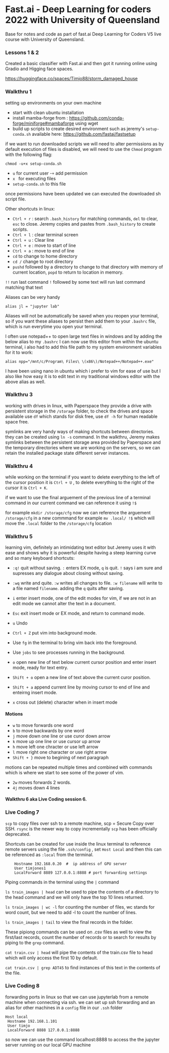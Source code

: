 # Fast.ai - Deep Learning for coders 2022 with University of Queensland

Base for notes and code as part of fast.ai Deep Learning for Coders V5 live course with University of Queensland.

### Lessons 1 & 2
Created a basic classifier with Fast.ai and then got it running online using Gradio and Higging face spaces. 

https://huggingface.co/spaces/Timjo88/storm_damaged_house


### Walkthru 1
setting up environments on your own machine

- start with clean ubuntu installation
- install mamba-forge from : https://github.com/conda-forge/miniforge#mambaforge using wget
- build up scripts to create desired environment such as jeremy's `setup-conda.sh` available here: https://github.com/fastai/fastsetup

if we want to run downloaded scripts we will need to alter permissions as by default execution of files is disabled, we will need to use the `Chmod` program with the following flag:

`chmod -u+x setup-conda.sh`

- `u`               for current user
 -`+`               add permission
- `x `              for executing files
- `setup-conda.sh`  to this file

once permissions have been updated we can executed the downloaded sh script file.

Other shortcuts in linux:

- `Ctrl + r` : search `.bash_history` for matching commands, `del` to clear, `esc` to close. Jeremy copies and pastes from `.bash_history` to create scripts. 
- `Ctrl + l` : clear terminal screen
- `Ctrl + u` : Clear line
- `Ctrl + e` : move to start of line
- `Ctrl + a` : move to end of line
-  `cd` to change to home directory
-  `cd /` change to root directory
-  `pushd` followed by a directory to change to that directory with memory of current location, `popd` to return to location in memory.

`!!` run last command
`!` followed by some text will run last command matching that text

Aliases can be very handy

`alias jl = "jupyter lab"`

Aliases will not be automatically be saved when you reopen your terminal, so if you want these aliases to persist then add them to your `.bashrc` file, which is run everytime you open your terminal.

I often use notepad++ to open large text files in windows and by adding the below alias to my `.bashrc` I can now use this editor from within the ubuntu terminal, i also had to add this file path to my system environment variables for it to work:

`alias npp="/mnt/c/Program\ Files\ \(x86\)/Notepad++/Notepad++.exe"`

I have been using nano in ubuntu which i prefer to vim for ease of use but I also like how easy it is to edit text in my traditional windows editor with the above alias as well.

### Walkthru 3

working with drives in linux, with Paperspace they provide a drive with persistent storage in the `/storage` folder, to check the drives and space available use `df` which stands for disk free, use `df -h` for human readable space free.

symlinks are very handy ways of making shortcuts between directories. they can be created using `ln -s` command. In the walkthru, Jeremy makes symlinks between the persistent storage area provided by Paperspace and the temporary directories where we are working on the servers, so we can retain the installed package state different server instances. 


### Walkthru 4

while working on the terminal if you want to delete everything to the left of the cursor position it is `Ctrl + U` , to delete everything to the right of the cursor it is `Ctrl + K`.

if we want to use the final arguement of the previous line of a terminal command in our current command we can reference it using `!$`

for example `mkdir /storage/cfg`
now we can reference the arguement `/storage/cfg` in a new commmand for example `mv .local/ !$` which will move the `.local` folder to the `/storage/cfg` location

### Walkthru 5

learning vim, definitely an intimidating text editor but Jeremy uses it with ease and shows why it is powerful despite having a steep learning curve and so many keyboard shortcuts:

- `:q!` quit without saving. `:` enters EX mode, `q` is quit. `!` says i am sure and supresses any dialogue about closing without saving.
- `:wq` write and quite. `:w` writes all changes to file. `:w filename` will write to a file named `filename`. adding the `q` quits after saving.
- `i` enter insert mode, one of the edit modes for vim, if we are not in an edit mode we cannot alter the text in a document.
- `Esc` exit insert mode or EX mode, and return to command mode.
- `u` Undo
- `Ctrl + Z` put vim into background mode.
- Use `fg` in the terminal to bring vim back into the foreground.
- Use `jobs` to see processes running in the background.

- `o` open new line of text below current cursor position and enter insert mode, ready for text entry.
- `Shift + o` open a new line of text above the current curor position.
- `Shift + a` append current line by moving cursor to end of line and enteirng insert mode.
- `x` cross out (delete) character when in insert mode

#### Motions
- `w` to move forwards one word
- `b` to move backwards by one word
- `j` move down one line or use curor down arrow
- `k` move up one line or use cursor up arrow
- `h` move left one chracter or use left arrow
- `l` move right one character or use right arrow
-  `Shift + }` move to begining of next paragraph

motions can be repeated multiple times and combined with commands which is where we start to see some of the power of vim.

- `2w` moves forwards 2 words.
- `4j` moves down 4 lines

#### Walkthru 6 aka Live Coding session 6.

### Live Coding 7

`scp` to copy files over ssh to a remote machine, scp = Secure Copy over SSH. `rsync` is the newer way to copy incrementally `scp` has been officially deprecated.

Shortcuts can be created for use inside the linux terminal to reference remote servers using the file `.ssh/config` , set `Host Local` and then this can be referenced as `:local` from the terminal.

```Host Local
    Hostname 192.168.0.20  #  ip address of GPU server
    User timjones1
    LocalForward 8889 127.0.0.1:8888 # port forwarding settings
```
    
Piping commands in the terminal using the `|` command

`ls train_images | head`  can be used to pipe the contents of a directory to the head command and we will only have the top 10 lines returned.

`ls train_images | wc -l` for counting the number of files, wc stands for word count, but we need to add -l to count the number of lines.

`ls train_images | tail` to view the final records in the folder.

These pipiong commands can be used on .csv files as well to view the first/last records, count the number of records or to search for results by piping to the `grep` command.

`cat train.csv | head` will pipe the contents of the train.csv file to head which will only access the first 10 by default.

`cat train.csv | grep ADT45` to find instances of this text in the contents of the file.

### Live Coding 8

forwarding ports in linux so that we can use jupyterlab from a remote machine when connecting via ssh. we can set up ssh forwarding and an alias for other machines in a `config` file in our `.ssh` folder

```
Host local
 Hostname 192.168.1.101
 User timjo
 LocalForward 8888 127.0.0.1:8888
 ```
 
 so now we can use the command localhost:8888 to access the the jupyter server running on our local GPU machine 






 


